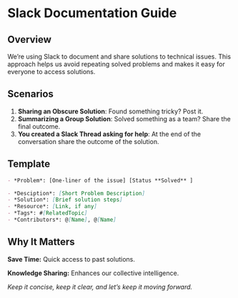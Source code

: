 # Slack Documentation Guide

## Overview

We’re using Slack to document and share solutions to technical issues. This approach helps us avoid repeating solved problems and makes it easy for everyone to access solutions.

## Scenarios

1. **Sharing an Obscure Solution**: Found something tricky? Post it.
2. **Summarizing a Group Solution**: Solved something as a team? Share the final outcome.
3. **You created a Slack Thread asking for help**: At the end of the conversation share the outcome of the solution. 

## Template

```markdown
- *Problem*: [One-liner of the issue] [Status **Solved** ]

- *Desciption*: [Short Problem Description]
- *Solution*: [Brief solution steps]
- *Resource*: [Link, if any]
- *Tags*: #[RelatedTopic]
- *Contributors*: @[Name], @[Name] 
```

## Why It Matters

**Save Time:** Quick access to past solutions.

**Knowledge Sharing:** Enhances our collective intelligence.

_Keep it concise, keep it clear, and let’s keep it moving forward._
